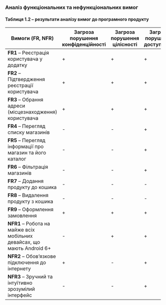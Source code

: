 ### Аналіз функціональних та нефункціональних вимог
#### Таблиця 1.2 – результати аналізу вимог до програмного продукту

| Вимоги (FR, NFR)                | Загроза порушення конфіденційності | Загроза порушення цілісності | Загроза порушення доступності |
|----------------------------------|------------------------------------|-----------------------------|-------------------------------|
| **FR1** – Реєстрація користувача у додатку      | +                                  | +                           | +                             |
| **FR2** – Підтвердження реєстрації користувача | +                                  | +                           | +                             |
| **FR3** – Обрання адреси (місцезнаходження) користувача    | +                                  | +                           | +                             |
| **FR4** – Перегляд списку магазинів | -                                  | -                           | +                             |
| **FR5** – Перегляд інформації про магазин та його каталог  | -                                  | -                           | +                             |
| **FR6** – Фільтрація магазинів    | -                                  | -                           | +                             |
| **FR7** – Додання продукту до кошика       | -                                  | -                           | -                             |
| **FR8** – Видалення продукту з кошика | -                                  | -                           | -                             |
| **FR9** – Оформлення замовлення | +                                  | +                           | +                             |
| **NFR1** – Робота на майже всіх мобільних девайсах, що мають Android 6+       | -                                  | +                           | +                             |
| **NFR2** – Обов’язкове підключення до інтернету      | +                                  | -                           | +                             |
| **NFR3** – Зручний та інтуїтивно зрозумілий інтерфейс | -                                  | -                           | +                             |
